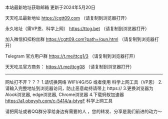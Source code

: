 本站最新地址获取邮箱 更新于2024年5月20日

天天吃瓜最新地址      https://cgtt09.com   （请复制到浏览器打开）

永久地址（需VP恩、科学上网）     https://ttcg.bet    （请复制到浏览器打开）

加入微信扣扣粉丝群      https://cgtt09.com?path=/qun.html     （请复制到浏览器打开）

Telegram 官方用户群      https://t.me/ttcg1/3     （请复制到浏览器打开）

天天吃瓜官方商务：     https://t.me/ttcg08     （请复制到浏览器打开）



----------------------------------

网址打不开？？？
1.请切换网络 WIFI/4G/5G 或者使用 科学上网工具（VP恩）
2.请输入完整地址到浏览器访问，防止恶意劫持请带上 https://
3.更换浏览器为Alook浏览器, edge浏览器, Chrome浏览器
4.下载蚂蚁加速器 https://a1.obqyyh.com/c-5414/a-btygF 科学上网工具

请把网址或者QQ群分享给身边有需要的人 ，您的转发、分享是我们前进的动力～

